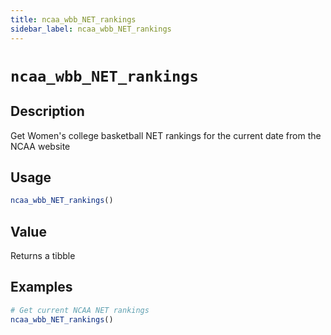 ```yaml
---
title: ncaa_wbb_NET_rankings
sidebar_label: ncaa_wbb_NET_rankings
---
```

# `ncaa_wbb_NET_rankings`

## Description

Get Women's college basketball NET rankings for the current date from the NCAA website


## Usage

```r
ncaa_wbb_NET_rankings()
```

## Value

Returns a tibble

## Examples

```r
# Get current NCAA NET rankings
ncaa_wbb_NET_rankings()
```


